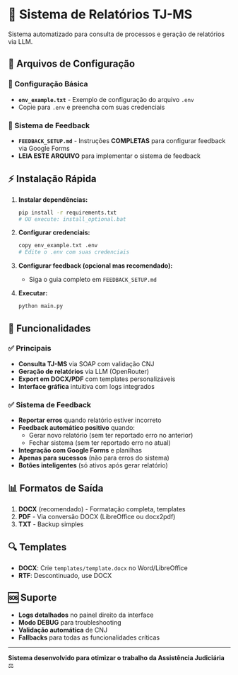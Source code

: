 # 🚀 Sistema de Relatórios TJ-MS

Sistema automatizado para consulta de processos e geração de relatórios via LLM.

## 📁 Arquivos de Configuração

### 🔧 Configuração Básica
- **`env_example.txt`** - Exemplo de configuração do arquivo `.env`
- Copie para `.env` e preencha com suas credenciais

### 📝 Sistema de Feedback  
- **`FEEDBACK_SETUP.md`** - Instruções **COMPLETAS** para configurar feedback via Google Forms
- **LEIA ESTE ARQUIVO** para implementar o sistema de feedback

## ⚡ Instalação Rápida

1. **Instalar dependências:**
   ```bash
   pip install -r requirements.txt
   # OU execute: install_optional.bat
   ```

2. **Configurar credenciais:**
   ```bash
   copy env_example.txt .env
   # Edite o .env com suas credenciais
   ```

3. **Configurar feedback (opcional mas recomendado):**
   - Siga o guia completo em `FEEDBACK_SETUP.md`

4. **Executar:**
   ```bash
   python main.py
   ```

## 🎯 Funcionalidades

### ✅ Principais
- **Consulta TJ-MS** via SOAP com validação CNJ
- **Geração de relatórios** via LLM (OpenRouter)
- **Export em DOCX/PDF** com templates personalizáveis
- **Interface gráfica** intuitiva com logs integrados

### ✅ Sistema de Feedback
- **Reportar erros** quando relatório estiver incorreto
- **Feedback automático positivo** quando:
  - Gerar novo relatório (sem ter reportado erro no anterior)
  - Fechar sistema (sem ter reportado erro no atual)
- **Integração com Google Forms** e planilhas
- **Apenas para sucessos** (não para erros do sistema)
- **Botões inteligentes** (só ativos após gerar relatório)

## 📊 Formatos de Saída

1. **DOCX** (recomendado) - Formatação completa, templates
2. **PDF** - Via conversão DOCX (LibreOffice ou docx2pdf)  
3. **TXT** - Backup simples

## 🔍 Templates

- **DOCX**: Crie `templates/template.docx` no Word/LibreOffice
- **RTF**: Descontinuado, use DOCX

## 🆘 Suporte

- **Logs detalhados** no painel direito da interface
- **Modo DEBUG** para troubleshooting
- **Validação automática** de CNJ
- **Fallbacks** para todas as funcionalidades críticas

---

**Sistema desenvolvido para otimizar o trabalho da Assistência Judiciária** ⚖️
